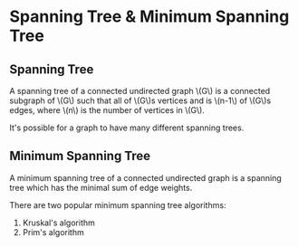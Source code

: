 # Spanning Tree & Minimum Spanning Tree

## Spanning Tree
A spanning tree of a connected undirected graph \\(G\\) is a connected subgraph
of \\(G\\) such that all of \\(G\\)s vertices and is \\(n-1\\) of \\(G\\)s edges,
where \\(n\\) is the number of vertices in \\(G\\).

It's possible for a graph to have many different spanning trees.

## Minimum Spanning Tree
A minimum spanning tree of a connected undirected graph is a spanning tree
which has the minimal sum of edge weights.

There are two popular minimum spanning tree algorithms:
1. Kruskal's algorithm
1. Prim's algorithm
